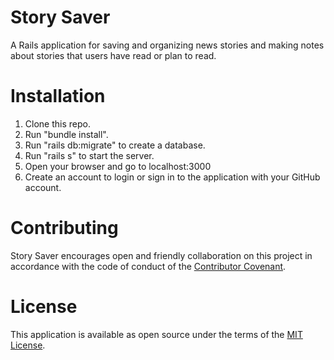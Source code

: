 # Story Saver
A Rails application for saving and organizing news stories and making notes about stories that users have read or plan to read.

# Installation

1. Clone this repo.
2. Run "bundle install".
3. Run "rails db:migrate" to create a database.
4. Run "rails s" to start the server.
5. Open your browser and go to localhost:3000 
6. Create an account to login or sign in to the application with your GitHub account.

# Contributing

Story Saver encourages open and friendly collaboration on this project in accordance with the code of conduct of the <a href="https://www.contributor-covenant.org/version/2/0/code_of_conduct/">Contributor Covenant</a>.

# License

This application is available as open source under the terms of the <a href="http://opensource.org/licenses/MIT">MIT License</a>.


